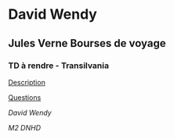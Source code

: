 # David Wendy
## Jules Verne Bourses de voyage 
### TD à rendre - Transilvania 
 [Description](https://github.com/wendywin/DAVID_WENDY_Boursesdevoyage/blob/master/Description.md)

 [Questions](https://github.com/wendywin/DAVID_WENDY_Boursesdevoyage/blob/master/Description.md)

_David Wendy_

_M2 DNHD_
